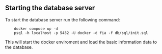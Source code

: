 ## Starting the database server
To start the database server run the following command:
```
    docker compose up -d
    psql -h localhost -p 5432 -U docker -d fia -f db/sql/init.sql
```
This will start the docker enviroment and load the basic information data to the database.
